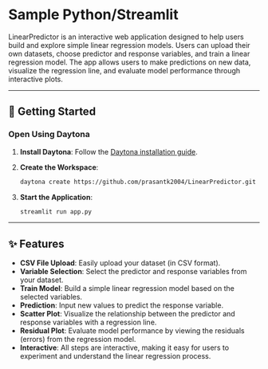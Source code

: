 # Sample Python/Streamlit

LinearPredictor is an interactive web application designed to help users build and explore simple linear regression models. Users can upload their own datasets, choose predictor and response variables, and train a linear regression model. The app allows users to make predictions on new data, visualize the regression line, and evaluate model performance through interactive plots.

---

## 🚀 Getting Started  

### Open Using Daytona  

1. **Install Daytona**: Follow the [Daytona installation guide](https://www.daytona.io/docs/installation/installation/).

2. **Create the Workspace**:

   ```bash  
   daytona create https://github.com/prasantk2004/LinearPredictor.git
   ```

3. **Start the Application**:

   ```bash  
   streamlit run app.py
   ```

---

## ✨ Features  

- **CSV File Upload**: Easily upload your dataset (in CSV format).
- **Variable Selection**: Select the predictor and response variables from your dataset.
- **Train Model**: Build a simple linear regression model based on the selected variables.
- **Prediction**: Input new values to predict the response variable.
- **Scatter Plot**: Visualize the relationship between the predictor and response variables with a regression line.
- **Residual Plot**: Evaluate model performance by viewing the residuals (errors) from the regression model.
- **Interactive**: All steps are interactive, making it easy for users to experiment and understand the linear regression process.
